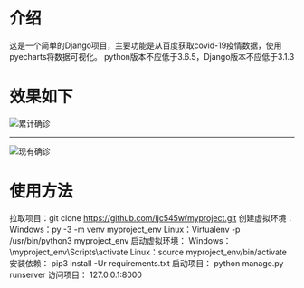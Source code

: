 # 介绍
这是一个简单的Django项目，主要功能是从百度获取covid-19疫情数据，使用pyecharts将数据可视化。
python版本不应低于3.6.5，Django版本不应低于3.1.3
# 效果如下
![累计确诊](../main/累计确诊.png)

------

![现有确诊](../main/现有确诊.png)
# 使用方法
拉取项目：git clone https://github.com/ljc545w/myproject.git
创建虚拟环境：
Windows：py -3 -m venv myproject_env
Linux：Virtualenv -p /usr/bin/python3 myproject_env
启动虚拟环境：
Windows：\myproject_env\Scripts\activate
Linux：source myproject_env/bin/activate
安装依赖：
pip3 install -Ur requirements.txt
启动项目：
python manage.py runserver
访问项目：
127.0.0.1:8000
